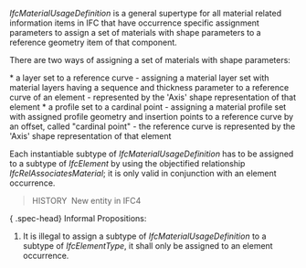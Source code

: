 _IfcMaterialUsageDefinition_ is a general supertype for all material related information items in IFC that have occurrence specific assignment parameters to assign a set of materials with shape parameters to a reference geometry item of that component.

There are two ways of assigning a set of materials with shape parameters:

\* a layer set to a reference curve - assigning a material layer set with material layers having a sequence and thickness parameter to a reference curve of an element - represented by the 'Axis' shape representation of that element
\* a profile set to a cardinal point - assigning a material profile set with assigned profile geometry and insertion points to a reference curve by an offset, called "cardinal point" - the reference curve is represented by the 'Axis' shape representation of that element

Each instantiable subtype of _IfcMaterialUsageDefinition_ has to be assigned to a subtype of _IfcElement_ by using the objectified relationship _IfcRelAssociatesMaterial_; it is only valid in conjunction with an element occurrence.

> HISTORY  New entity in IFC4

{ .spec-head}
Informal Propositions:

1. It is illegal to assign a subtype of _IfcMaterialUsageDefinition_ to a subtype of _IfcElementType_, it shall only be assigned to an element occurrence.
